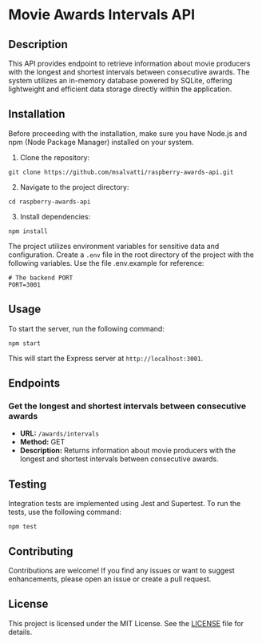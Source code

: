 # Movie Awards Intervals API

## Description
This API provides endpoint to retrieve information about movie producers with the longest and shortest intervals between consecutive awards. The system utilizes an in-memory database powered by SQLite, offering lightweight and efficient data storage directly within the application.

## Installation

Before proceeding with the installation, make sure you have Node.js and npm (Node Package Manager) installed on your system.

1. Clone the repository:

```
git clone https://github.com/msalvatti/raspberry-awards-api.git
```

2. Navigate to the project directory:

```
cd raspberry-awards-api
```

3. Install dependencies:

```
npm install
```

The project utilizes environment variables for sensitive data and configuration. Create a `.env` file in the root directory of the project with the following variables. Use the file .env.example for reference:

```dotenv
# The backend PORT
PORT=3001
```

## Usage
To start the server, run the following command:

```
npm start
```

This will start the Express server at `http://localhost:3001`.

## Endpoints

### Get the longest and shortest intervals between consecutive awards

- **URL:** `/awards/intervals`
- **Method:** GET
- **Description:** Returns information about movie producers with the longest and shortest intervals between consecutive awards.

## Testing
Integration tests are implemented using Jest and Supertest. To run the tests, use the following command:

```
npm test
```

## Contributing

Contributions are welcome! If you find any issues or want to suggest enhancements, please open an issue or create a pull request.

## License

This project is licensed under the MIT License. See the [LICENSE](LICENSE) file for details.

